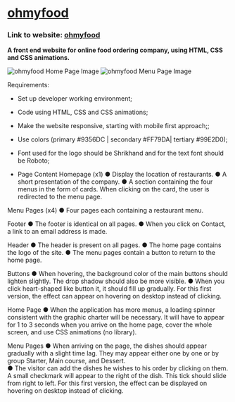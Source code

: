# [ohmyfood](https://ssaba96.github.io/OhMyFood/)

### Link to website: [ohmyfood](https://ssaba96.github.io/OhMyFood/)

**A front end website for online food ordering company, using HTML, CSS and CSS animations.**

![ohmyfood Home Page Image](https://i.imgur.com/55g059v.png) ![ohmyfood Menu Page Image](https://i.imgur.com/EDTLws6.png)


Requirements:

- Set up developer working environment;
- Code using HTML, CSS and CSS animations;
- Make the website responsive, starting with mobile first approach;;
- Use colors (primary #9356DC | secondary #FF79DA| tertiary #99E2D0);
- Font used for the logo should be Shrikhand and for the text font should be Roboto;

- Page Content Homepage (x1) 
● Display the location of restaurants.
● A short presentation of the company. 
● A section containing the four menus in the form of cards. When clicking on the card, the user is redirected to the menu page. 

Menu Pages (x4) 
● Four pages each containing a restaurant menu. 

Footer
● The footer is identical on all pages. 
● When you click on Contact, a link to an email address is made. 

Header
● The header is present on all pages. 
● The home page contains the logo of the site. 
● The menu pages contain a button to return to the home page. 

Buttons 
● When hovering, the background color of the main buttons should lighten slightly. The drop shadow should also be more visible. 
● When you click heart-shaped like button it, it should fill up gradually. For this first version, the effect can appear on hovering on desktop instead of clicking. 
	
Home Page 
● When the application has more menus, a loading spinner consistent with the graphic charter will be necessary. It will have to appear for 1 to 3 seconds when you arrive on the home page, cover the whole screen, and use CSS animations (no library). 

Menu Pages 
● When arriving on the page, the dishes should appear gradually with a slight time lag. They may appear either one by one or by group Starter, Main course, and Dessert.  
● The visitor can add the dishes he wishes to his order by clicking on them. A small checkmark will appear to the right of the dish. This tick should slide from right to left. For this first version, the effect can be displayed on hovering on desktop instead of clicking.
